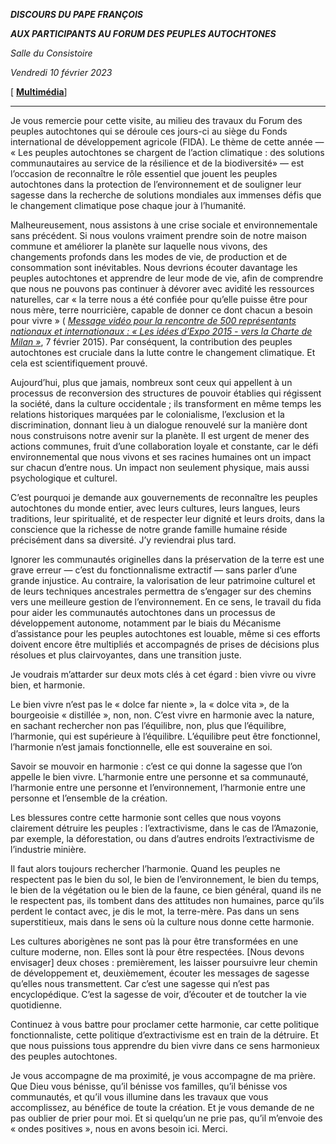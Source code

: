 ***DISCOURS DU PAPE FRANÇOIS***

***AUX PARTICIPANTS AU FORUM DES PEUPLES AUTOCHTONES***

*Salle du Consistoire*

*Vendredi 10 février 2023*

[ **[Multimédia](http://w2.vatican.va/content/francesco/fr/events/event.dir.html/content/vaticanevents/fr/2023/2/10/forum-popoliindigeni.html)**]

________________________________________

Je vous remercie pour cette visite, au milieu des travaux du Forum des peuples autochtones qui se déroule ces jours-ci au siège du Fonds international de développement agricole (FIDA). Le thème de cette année — « Les peuples autochtones se chargent de l’action climatique : des solutions communautaires au service de la résilience et de la biodiversité» — est l’occasion de reconnaître le rôle essentiel que jouent les peuples autochtones dans la protection de l’environnement et de souligner leur sagesse dans la recherche de solutions mondiales aux immenses défis que le changement climatique pose chaque jour à l’humanité.

Malheureusement, nous assistons à une crise sociale et environnementale sans précédent. Si nous voulons vraiment prendre soin de notre maison commune et améliorer la planète sur laquelle nous vivons, des changements profonds dans les modes de vie, de production et de consommation sont inévitables. Nous devrions écouter davantage les peuples autochtones et apprendre de leur mode de vie, afin de comprendre que nous ne pouvons pas continuer à dévorer avec avidité les ressources naturelles, car « la terre nous a été confiée pour qu’elle puisse être pour nous mère, terre nourricière, capable de donner ce dont chacun a besoin pour vivre » ( *[Message vidéo pour la rencontre de 500 représentants nationaux et internationaux : « Les idées d’Expo 2015 - vers la Charte de Milan »](https://www.vatican.va/content/francesco/fr/messages/pont-messages/2015/documents/papa-francesco_20150207_video-messaggio-expo-milano.html)*, 7 février 2015). Par conséquent, la contribution des peuples autochtones est cruciale dans la lutte contre le changement climatique. Et cela est scientifiquement prouvé.

Aujourd’hui, plus que jamais, nombreux sont ceux qui appellent à un processus de reconversion des structures de pouvoir établies qui régissent la société, dans la culture occidentale ; ils transforment en même temps les relations historiques marquées par le colonialisme, l’exclusion et la discrimination, donnant lieu à un dialogue renouvelé sur la manière dont nous construisons notre avenir sur la planète. Il est urgent de mener des actions communes, fruit d’une collaboration loyale et constante, car le défi environnemental que nous vivons et ses racines humaines ont un impact sur chacun d’entre nous. Un impact non seulement physique, mais aussi psychologique et culturel.

C’est pourquoi je demande aux gouvernements de reconnaître les peuples autochtones du monde entier, avec leurs cultures, leurs langues, leurs traditions, leur spiritualité, et de respecter leur dignité et leurs droits, dans la conscience que la richesse de notre grande famille humaine réside précisément dans sa diversité. J’y reviendrai plus tard.

Ignorer les communautés originelles dans la préservation de la terre est une grave erreur — c’est du fonctionnalisme extractif — sans parler d’une grande injustice. Au contraire, la valorisation de leur patrimoine culturel et de leurs techniques ancestrales permettra de s’engager sur des chemins vers une meilleure gestion de l’environnement. En ce sens, le travail du fida pour aider les communautés autochtones dans un processus de développement autonome, notamment par le biais du Mécanisme d’assistance pour les peuples autochtones est louable, même si ces efforts doivent encore être multipliés et accompagnés de prises de décisions plus résolues et plus clairvoyantes, dans une transition juste.

Je voudrais m’attarder sur deux mots clés à cet égard : bien vivre ou vivre bien, et harmonie.

Le bien vivre n’est pas le « dolce far niente », la « dolce vita », de la bourgeoisie « distillée », non, non. C’est vivre en harmonie avec la nature, en sachant rechercher non pas l’équilibre, non, plus que l’équilibre, l’harmonie, qui est supérieure à l’équilibre. L’équilibre peut être fonctionnel, l’harmonie n’est jamais fonctionnelle, elle est souveraine en soi.

Savoir se mouvoir en harmonie : c’est ce qui donne la sagesse que l’on appelle le bien vivre. L’harmonie entre une personne et sa communauté, l’harmonie entre une personne et l’environnement, l’harmonie entre une personne et l’ensemble de la création.

Les blessures contre cette harmonie sont celles que nous voyons clairement détruire les peuples : l’extractivisme, dans le cas de l’Amazonie, par exemple, la déforestation, ou dans d’autres endroits l’extractivisme de l’industrie minière.

Il faut alors toujours rechercher l’harmonie. Quand les peuples ne respectent pas le bien du sol, le bien de l’environnement, le bien du temps, le bien de la végétation ou le bien de la faune, ce bien général, quand ils ne le respectent pas, ils tombent dans des attitudes non humaines, parce qu’ils perdent le contact avec, je dis le mot, la terre-mère. Pas dans un sens superstitieux, mais dans le sens où la culture nous donne cette harmonie.

Les cultures aborigènes ne sont pas là pour être transformées en une culture moderne, non. Elles sont là pour être respectées. [Nous devons envisager] deux choses : premièrement, les laisser poursuivre leur chemin de développement et, deuxièmement, écouter les messages de sagesse qu’elles nous transmettent. Car c’est une sagesse qui n’est pas encyclopédique. C’est la sagesse de voir, d’écouter et de toutcher la vie quotidienne.

Continuez à vous battre pour proclamer cette harmonie, car cette politique fonctionnaliste, cette politique d’extractivisme est en train de la détruire. Et que nous puissions tous apprendre du bien vivre dans ce sens harmonieux des peuples autochtones.

Je vous accompagne de ma proximité, je vous accompagne de ma prière. Que Dieu vous bénisse, qu’il bénisse vos familles, qu’il bénisse vos communautés, et qu’il vous illumine dans les travaux que vous accomplissez, au bénéfice de toute la création. Et je vous demande de ne pas oublier de prier pour moi. Et si quelqu’un ne prie pas, qu’il m’envoie des « ondes positives », nous en avons besoin ici. Merci.